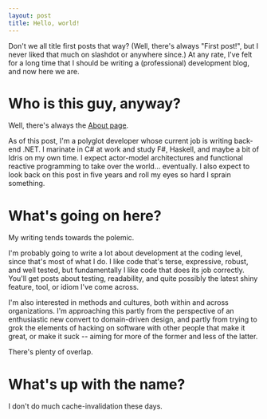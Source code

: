 ```yaml
---
layout: post
title: Hello, world!
---
```


Don't we all title first posts that way? (Well, there's always "First
post!", but I never liked that much on slashdot or anywhere since.) At
any rate, I've felt for a long time that I should be writing a
(professional) development blog, and now here we are.

# Who is this guy, anyway?

Well, there's always the [About page](/about).

As of this post, I'm a polyglot developer whose current job is writing
back-end .NET. I marinate in C# at work and study F#, Haskell, and
maybe a bit of Idris on my own time. I expect actor-model architectures
and functional reactive programming to take over the world...
eventually. I also expect to look back on this post in five years and
roll my eyes so hard I sprain something.

# What's going on here?

My writing tends towards the polemic.

I'm probably going to write a lot about development at the coding level,
since that's most of what I do. I like code that's terse, expressive,
robust, and well tested, but fundamentally I like code that does its job
correctly. You'll get posts about testing, readability, and quite
possibly the latest shiny feature, tool, or idiom I've come across.

I'm also interested in methods and cultures, both within and across
organizations. I'm approaching this partly from the perspective of an
enthusiastic new convert to domain-driven design, and partly from trying
to grok the elements of hacking on software with other people that make
it great, or make it suck -- aiming for more of the former and less of
the latter.

There's plenty of overlap.

# What's up with the name?

I don't do much cache-invalidation these days.
